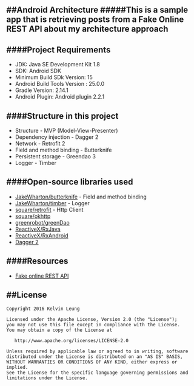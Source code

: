 ##Android Architecture
#####This is a sample app that is retrieving posts from a Fake Online REST API about my architecture approach
---

####Project Requirements
---
* JDK: Java SE Development Kit 1.8
* SDK: Android SDK
* Minimum Build SDk Version: 15
* Android Build Tools Version : 25.0.0
* Gradle Version: 2.14.1
* Android Plugin: Android plugin 2.2.1

####Structure in this project
---

* Structure - MVP (Model-View-Presenter) 
* Dependency injection - Dagger 2
* Network - Retrofit 2
* Field and method binding - Butterknife
* Persistent storage - Greendao 3
* Logger - Timber
 
####Open-source libraries used
---
* [JakeWharton/butterknife](https://github.com/JakeWharton/butterknife) - Field and method binding
* [JakeWharton/timber](https://github.com/JakeWharton/timber) - Logger
* [square/retrofit](https://github.com/square/retrofit) - Http Client
* [square/okhttp](https://github.com/square/okhttp/tree/master/okhttp-logging-interceptor)
* [greenrobot/greenDao](https://github.com/greenrobot/greenDAO)
* [ReactiveX/RxJava](https://github.com/ReactiveX/RxJava)
* [ReactiveX/RxAndroid](https://github.com/ReactiveX/RxAndroid)
* [Dagger 2](https://google.github.io/dagger/)

####Resources
---
* [Fake online REST API](https://jsonplaceholder.typicode.com)

##License
--------

    Copyright 2016 Kelvin Leung

    Licensed under the Apache License, Version 2.0 (the "License");
    you may not use this file except in compliance with the License.
    You may obtain a copy of the License at

       http://www.apache.org/licenses/LICENSE-2.0

    Unless required by applicable law or agreed to in writing, software
    distributed under the License is distributed on an "AS IS" BASIS,
    WITHOUT WARRANTIES OR CONDITIONS OF ANY KIND, either express or implied.
    See the License for the specific language governing permissions and
    limitations under the License.
